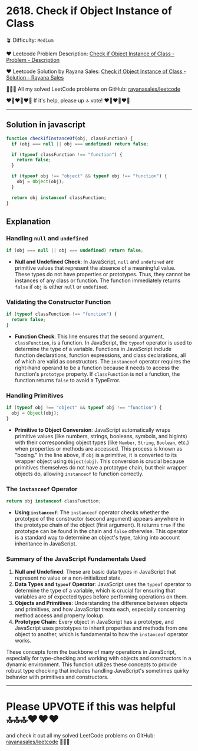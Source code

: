 # 2618. Check if Object Instance of Class

🪴 Difficulty: `Medium`

❤️ Leetcode Problem Description: [Check if Object Instance of Class - Problem - Description](https://leetcode.com/problems/check-if-object-instance-of-class/description/)

❤️ Leetcode Solution by Rayana Sales: [Check if Object Instance of Class - Solution - Rayana Sales](https://leetcode.com/problems/check-if-object-instance-of-class/solutions/5695849/the-easiest-solution-simple-to-understand-javascript-solution/)

💁🏻‍♀️ All my solved LeetCode problems on GitHub: [rayanasales/leetcode](https://github.com/rayanasales/leetcode)

❤️‍🔥❤️‍🔥❤️‍🔥 If it's help, please up 🔝 vote! ❤️‍🔥❤️‍🔥❤️‍🔥

---

## Solution in javascript

```js
function checkIfInstanceOf(obj, classFunction) {
  if (obj === null || obj === undefined) return false;

  if (typeof classFunction !== "function") {
    return false;
  }

  if (typeof obj !== "object" && typeof obj !== "function") {
    obj = Object(obj);
  }

  return obj instanceof classFunction;
}
```

## Explanation

### Handling `null` and `undefined`

```javascript
if (obj === null || obj === undefined) return false;
```

- **Null and Undefined Check**: In JavaScript, `null` and `undefined` are primitive values that represent the absence of a meaningful value. These types do not have properties or prototypes. Thus, they cannot be instances of any class or function. The function immediately returns `false` if `obj` is either `null` or `undefined`.

### Validating the Constructor Function

```js
if (typeof classFunction !== "function") {
  return false;
}
```

- **Function Check**: This line ensures that the second argument, `classFunction`, is a function. In JavaScript, the `typeof` operator is used to determine the type of a variable. Functions in JavaScript include function declarations, function expressions, and class declarations, all of which are valid as constructors. The `instanceof` operator requires the right-hand operand to be a function because it needs to access the function's `prototype` property. If `classFunction` is not a function, the function returns `false` to avoid a TypeError.

### Handling Primitives

```js
if (typeof obj !== "object" && typeof obj !== "function") {
  obj = Object(obj);
}
```

- **Primitive to Object Conversion**: JavaScript automatically wraps primitive values (like numbers, strings, booleans, symbols, and bigints) with their corresponding object types (like `Number`, `String`, `Boolean`, etc.) when properties or methods are accessed. This process is known as "boxing." In the line above, if `obj` is a primitive, it is converted to its wrapper object using `Object(obj)`. This conversion is crucial because primitives themselves do not have a prototype chain, but their wrapper objects do, allowing `instanceof` to function correctly.

### The `instanceof` Operator

```js
return obj instanceof classFunction;
```

- **Using `instanceof`**: The `instanceof` operator checks whether the prototype of the constructor (second argument) appears anywhere in the prototype chain of the object (first argument). It returns `true` if the prototype can be found in the chain and `false` otherwise. This operator is a standard way to determine an object's type, taking into account inheritance in JavaScript.

### Summary of the JavaScript Fundamentals Used

1. **Null and Undefined**: These are basic data types in JavaScript that represent no value or a non-initialized state.
2. **Data Types and `typeof` Operator**: JavaScript uses the `typeof` operator to determine the type of a variable, which is crucial for ensuring that variables are of expected types before performing operations on them.
3. **Objects and Primitives**: Understanding the difference between objects and primitives, and how JavaScript treats each, especially concerning method access and property lookup.
4. **Prototype Chain**: Every object in JavaScript has a prototype, and JavaScript uses prototypes to inherit properties and methods from one object to another, which is fundamental to how the `instanceof` operator works.

These concepts form the backbone of many operations in JavaScript, especially for type-checking and working with objects and constructors in a dynamic environment. This function utilizes these concepts to provide robust type checking that includes handling JavaScript's sometimes quirky behavior with primitives and constructors.

---

# Please UPVOTE if this was helpful 🔝🔝🔝❤️❤️❤️

and check it out all my solved LeetCode problems on GitHub: [rayanasales/leetcode](https://github.com/rayanasales/leetcode) 🤙😚🤘
